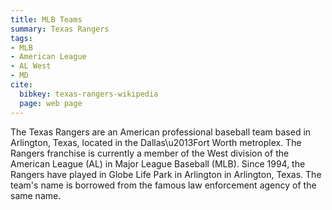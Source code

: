 ```yaml
---
title: MLB Teams
summary: Texas Rangers
tags:
- MLB
- American League
- AL West
- MD
cite:
  bibkey: texas-rangers-wikipedia
  page: web page
---
```

The Texas Rangers are an American professional baseball team based in Arlington,
Texas, located in the Dallas\u2013Fort Worth metroplex. The Rangers franchise
is currently a member of the West division of the American League (AL) in Major
League Baseball (MLB). Since 1994, the Rangers have played in Globe Life Park
in Arlington in Arlington, Texas. The team's name is borrowed from the famous
law enforcement agency of the same name.

